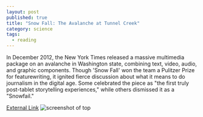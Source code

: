 ```yaml
---
layout: post
published: true
title: "Snow Fall: The Avalanche at Tunnel Creek"
category: science
tags: 
  - reading
---
```


In December 2012, the New York Times released a massive multimedia package on an avalanche in Washington state, combining text, video, audio, and graphic components. Though 'Snow Fall' won the team a Pulitzer Prize for featurewriting, it ignited fierce discussion about what it means to do journalism in the digital age. Some celebrated the piece as "the first truly post-tablet storytelling experiences," while others dismissed it as a "Snowfail."

[External Link](http://www.nytimes.com/projects/2012/snow-fall/#/?part=tunnel-creek)
![screenshot of top](http://farm9.staticflickr.com/8391/8516846296_3100101067_o.jpg)